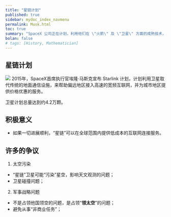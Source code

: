 ```yaml
---
title: "星链计划"
published: true
sidebar: mydoc_index_navmenu
permalink: Musk.html
toc: true
summary: "SpaceX 公司正在计划，利用他们在 \"火箭\" 及 \"卫星\" 方面的成熟技术，将 \"internet\" 互联网搬上太空，那将会是现行最先进的宽带互联网系统。- 并且这种变化将是“颠覆性的”。"
bolan: false
# tags: [History, Mathematician]
---
```


## 星链计划
![](https://gitee.com/helloyuzz/sharepic/raw/master/aaa/b21bb051f8198618a299b06044ed2e738ad4e67c.jpg)
2015年，SpaceX首席执行官埃隆·马斯克宣布 Starlink 计划，计划利用卫星取代传统的地面通信设施，来帮助偏远地区接入高速的宽频互联网，并为城市地区提供价格优惠的服务。

卫星计划总量达到约4.2万颗。

## 积极意义
 - 如果一切进展顺利，“星链”可以在全球范围内提供低成本的互联网连接服务。

## 许多的争议
 1. 太空污染
   - “星链”卫星可能“污染”星空，影响天文观测的问题；
   - 卫星碰撞问题；

 2. 军事战略问题
  - 不是占领他国领空的问题，是占领“__领太空__”的问题；
  - 避免从事“非商业任务”；
